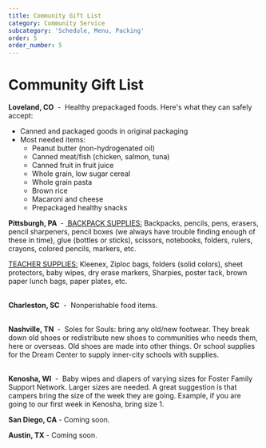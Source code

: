 ```yaml
---
title: Community Gift List
category: Community Service
subcategory: 'Schedule, Menu, Packing'
order: 5
order_number: 5
---
```


# Community Gift List

**Loveland, CO**&nbsp; -&nbsp; Healthy prepackaged foods. Here's what they can safely accept:&nbsp;

* Canned and packaged goods in original packaging
* Most needed items:
  * Peanut butter (non-hydrogenated oil)
  * Canned meat/fish (chicken, salmon, tuna)
  * Canned fruit in fruit juice
  * Whole grain, low sugar cereal
  * Whole grain pasta
  * Brown rice
  * Macaroni and cheese
  * Prepackaged healthy snacks

**Pittsburgh, PA&nbsp;**&nbsp;-&nbsp;<u> </u><u>BACKPACK SUPPLIES:</u> Backpacks, pencils, pens, erasers, pencil sharpeners, pencil boxes (we always have trouble finding enough of these in time), glue (bottles or sticks), scissors, notebooks, folders, rulers, crayons, colored pencils, markers, etc.

<u>TEACHER SUPPLIES:</u> Kleenex, Ziploc bags, folders (solid colors), sheet protectors, baby wipes, dry erase markers, Sharpies, poster tack, brown paper lunch bags, paper plates, etc.&nbsp;<br>&nbsp;

**Charleston, SC**&nbsp; -&nbsp; Nonperishable food items.<br>&nbsp;

**Nashville, TN&nbsp;**&nbsp;-&nbsp; Soles for Souls: bring any old/new footwear. They break down old shoes or redistribute new shoes to communities who needs them, here or overseas. Old shoes are made into other things. Or school supplies for the Dream Center to supply inner-city schools with supplies.<br>&nbsp;

**Kenosha, WI** &nbsp;-&nbsp; Baby wipes and diapers of varying sizes for Foster Family Support Network. Larger sizes are needed. A great suggestion is that campers bring the size of the week they are going. Example, if you are going to our first week in Kenosha, bring size 1.&nbsp;

**San Diego, CA** - Coming soon.

**Austin, TX** - Coming soon.

